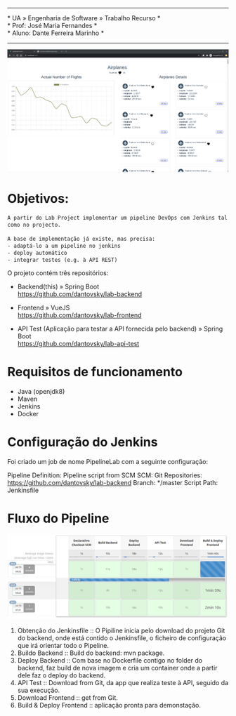 
******************************************************
\* UA » Engenharia de Software » Trabalho Recurso    *  
\* Prof: José Maria Fernandes                        *  
\* Aluno: Dante Ferreira Marinho                     *  
******************************************************

![Frontend VueJS](https://raw.githubusercontent.com/dantovsky/lab-backend/master/print-of-planes.png "Frontend VueJS")

# Objetivos:
```
A partir do Lab Project implementar um pipeline DevOps com Jenkins tal como no projecto.

A base de implementação já existe, mas precisa:
- adaptá-lo a um pipeline no jenkins
- deploy automático
- integrar testes (e.g. à API REST)
```

O projeto contém três repositórios:

- Backend(this) » Spring Boot   
https://github.com/dantovsky/lab-backend

- Frontend » VueJS  
https://github.com/dantovsky/lab-frontend

- API Test (Aplicação para testar a API fornecida pelo backend) » Spring Boot  
https://github.com/dantovsky/lab-api-test

# Requisitos de funcionamento

- Java (openjdk8)
- Maven
- Jenkins
- Docker

# Configuração do Jenkins

Foi criado um job de nome PipelineLab com a seguinte configuração:

Pipeline
    Definition: Pipeline script from SCM
    SCM: Git
    Repositories: https://github.com/dantovsky/lab-backend
    Branch: */master
    Script Path: Jenkinsfile

# Fluxo do Pipeline

![Pipeline DevOps com Jenkins](https://raw.githubusercontent.com/dantovsky/lab-backend/master/screenshot-pipeline-jenkins.png "Pipeline DevOps com Jenkins")

1. Obtenção do Jenkinsfile :: O Pipiline inicia pelo download do projeto Git do backend, onde está contido o Jenkinsfile, o ficheiro de configuração que irá orientar todo o Pipeline.  
2. Buildo Backend :: Build do backend: mvn package.  
3. Deploy Backend :: Com base no Dockerfile contigo no folder do backend, faz build de nova imagem e cria um container onde a partir dele faz o deploy do backend.  
4. API Test :: Download from Git, da app que realiza teste à API, seguido da sua execução.  
5. Download Frontend :: get from Git.  
6. Build & Deploy Frontend :: aplicação pronta para demonstação.  

